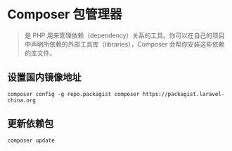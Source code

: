 # Composer 包管理器

> 是 PHP 用来管理依赖（dependency）关系的工具。你可以在自己的项目中声明所依赖的外部工具库（libraries），Composer 会帮你安装这些依赖的库文件。



## 设置国内镜像地址

```shell
composer config -g repo.packagist composer https://packagist.laravel-china.org
```



## 更新依赖包

```shell
composer update
```



